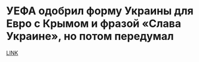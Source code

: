 # УЕФА одобрил форму Украины для Евро с Крымом и фразой «Слава Украине», но потом передумал



[LINK](https://varlamov.ru/4281562.html)